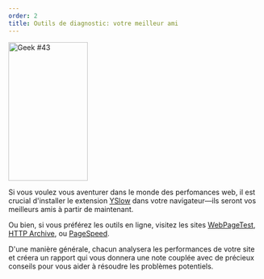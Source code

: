```yaml
---
order: 2
title: Outils de diagnostic: votre meilleur ami
---
```


<div class="img-left">
  <img id="geek-43" class="icos-geek" src="https://browserdiet.com/en/assets/img/43.png" alt="Geek #43" width="157" height="275" />
</div>

Si vous voulez vous aventurer dans le monde des perfomances web, il est crucial d'installer le extension [YSlow](http://yslow.org/) dans votre navigateur&mdash;ils seront vos meilleurs amis à partir de maintenant.

Ou bien, si vous préférez les outils en ligne, visitez les sites [WebPageTest](http://www.webpagetest.org/), [HTTP Archive](http://httparchive.org/), ou [PageSpeed](https://developers.google.com/speed/pagespeed/insights/).

D'une manière générale, chacun analysera les performances de votre site et créera un rapport qui vous donnera une note couplée avec de précieux conseils pour vous aider à résoudre les problèmes potentiels.
